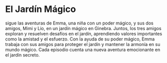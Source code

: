 # El Jardín Mágico 

sigue las aventuras de Emma, una niña con un poder mágico, y sus dos amigos, Mimi y Lio, en un jardín mágico en Ginebra. Juntos, los tres amigos exploran y resuelven desafíos en el jardín, aprendiendo valores importantes como la amistad y el esfuerzo. Con la ayuda de su poder mágico, Emma trabaja con sus amigos para proteger el jardín y mantener la armonía en su mundo mágico. Cada episodio cuenta una nueva aventura emocionante en el jardín secreto.